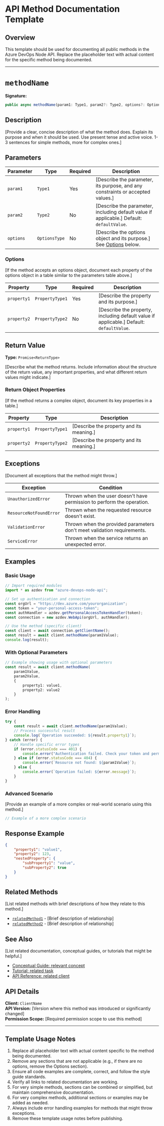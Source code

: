 # API Method Documentation Template

## Overview

This template should be used for documenting all public methods in the Azure DevOps Node API. Replace the placeholder text with actual content for the specific method being documented.

---

# `methodName`

**Signature:**
```typescript
public async methodName(param1: Type1, param2?: Type2, options?: OptionsType): Promise<ReturnType>
```

## Description

[Provide a clear, concise description of what the method does. Explain its purpose and when it should be used. Use present tense and active voice. 1-3 sentences for simple methods, more for complex ones.]

## Parameters

| Parameter | Type | Required | Description |
|-----------|------|----------|-------------|
| `param1` | `Type1` | Yes | [Describe the parameter, its purpose, and any constraints or accepted values.] |
| `param2` | `Type2` | No | [Describe the parameter, including default value if applicable.] Default: `defaultValue`. |
| `options` | `OptionsType` | No | [Describe the options object and its purpose.] See [Options](#options) below. |

### Options

[If the method accepts an options object, document each property of the options object in a table similar to the parameters table above.]

| Property | Type | Required | Description |
|----------|------|----------|-------------|
| `property1` | `PropertyType1` | Yes | [Describe the property and its purpose.] |
| `property2` | `PropertyType2` | No | [Describe the property, including default value if applicable.] Default: `defaultValue`. |

## Return Value

**Type:** `Promise<ReturnType>`

[Describe what the method returns. Include information about the structure of the return value, any important properties, and what different return values might indicate.]

### Return Object Properties

[If the method returns a complex object, document its key properties in a table.]

| Property | Type | Description |
|----------|------|-------------|
| `property1` | `PropertyType1` | [Describe the property and its meaning.] |
| `property2` | `PropertyType2` | [Describe the property and its meaning.] |

## Exceptions

[Document all exceptions that the method might throw.]

| Exception | Condition |
|-----------|-----------|
| `UnauthorizedError` | Thrown when the user doesn't have permission to perform the operation. |
| `ResourceNotFoundError` | Thrown when the requested resource doesn't exist. |
| `ValidationError` | Thrown when the provided parameters don't meet validation requirements. |
| `ServiceError` | Thrown when the service returns an unexpected error. |

## Examples

### Basic Usage

```typescript
// Import required modules
import * as azdev from "azure-devops-node-api";

// Set up authentication and connection
const orgUrl = "https://dev.azure.com/yourorganization";
const token = "your-personal-access-token";
const authHandler = azdev.getPersonalAccessTokenHandler(token);
const connection = new azdev.WebApi(orgUrl, authHandler);

// Use the method (specific client)
const client = await connection.getClientName();
const result = await client.methodName(param1Value);
console.log(result);
```

### With Optional Parameters

```typescript
// Example showing usage with optional parameters
const result = await client.methodName(
    param1Value,
    param2Value,
    {
        property1: value1,
        property2: value2
    }
);
```

### Error Handling

```typescript
try {
    const result = await client.methodName(param1Value);
    // Process successful result
    console.log(`Operation succeeded: ${result.property1}`);
} catch (error) {
    // Handle specific error types
    if (error.statusCode === 401) {
        console.error("Authentication failed. Check your token and permissions.");
    } else if (error.statusCode === 404) {
        console.error(`Resource not found: ${param1Value}`);
    } else {
        console.error(`Operation failed: ${error.message}`);
    }
}
```

### Advanced Scenario

[Provide an example of a more complex or real-world scenario using this method.]

```typescript
// Example of a more complex scenario
```

## Response Example

```json
{
    "property1": "value1",
    "property2": 123,
    "nestedProperty": {
        "subProperty1": "value",
        "subProperty2": true
    }
}
```

## Related Methods

[List related methods with brief descriptions of how they relate to this method.]

- [`relatedMethod1`](link-to-related-method1) - [Brief description of relationship]
- [`relatedMethod2`](link-to-related-method2) - [Brief description of relationship]

## See Also

[List related documentation, conceptual guides, or tutorials that might be helpful.]

- [Conceptual Guide: relevant concept](link-to-conceptual-guide)
- [Tutorial: related task](link-to-tutorial)
- [API Reference: related client](link-to-client-docs)

## API Details

**Client:** `ClientName`  
**API Version:** [Version where this method was introduced or significantly changed]  
**Permission Scope:** [Required permission scope to use this method]

---

## Template Usage Notes

1. Replace all placeholder text with actual content specific to the method being documented.
2. Remove any sections that are not applicable (e.g., if there are no options, remove the Options section).
3. Ensure all code examples are complete, correct, and follow the style guide standards.
4. Verify all links to related documentation are working.
5. For very simple methods, sections can be combined or simplified, but maintain comprehensive documentation.
6. For very complex methods, additional sections or examples may be added as needed.
7. Always include error handling examples for methods that might throw exceptions.
8. Remove these template usage notes before publishing. 